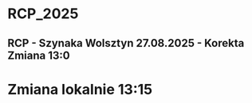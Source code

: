 # RCP_2025
RCP - Szynaka Wolsztyn
27.08.2025 - Korekta
Zmiana 13:0
------------
Zmiana lokalnie 13:15
=======